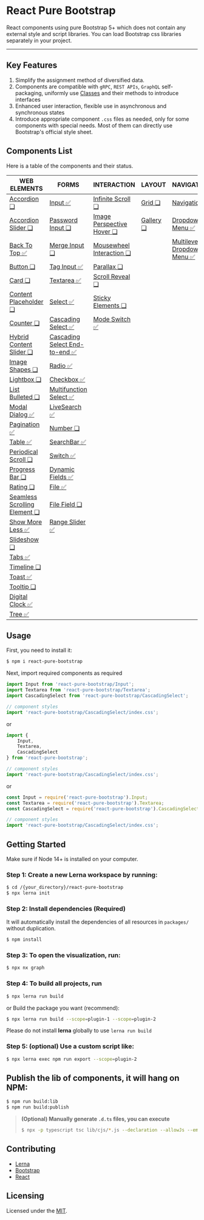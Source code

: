 # React Pure Bootstrap

React components using pure Bootstrap 5+ which does not contain any external style and script libraries. You can load Bootstrap css libraries separately in your project.


---


## Key Features

1. Simplify the assignment method of diversified data.
2. Components are compatible with `gRPC`, `REST APIs`, `GraphQL` self-packaging, uniformly use [Classes](https://developer.mozilla.org/en-US/docs/Web/JavaScript/Reference/Classes) and their methods to introduce interfaces
3. Enhanced user interaction, flexible use in asynchronous and synchronous states
4. Introduce appropriate component `.css` files as needed, only for some components with special needs. Most of them can directly use Bootstrap's official style sheet.


## Components List

Here is a table of the components and their status.


| WEB ELEMENTS | FORMS | INTERACTION | LAYOUT | NAVIGATION |
| --- | --- | --- | --- | --- |
| [Accordion ❏](packages/Accordion/README.md) | [Input ✅](packages/Input/README.md) | [Infinite Scroll ❏](packages/InfiniteScroll/README.md) | [Grid ❏](packages/Grid/README.md) | [Navigation ❏](packages/Navigation/README.md) | 
| [Accordion Slider ❏](packages/AccordionSlider/README.md) | [Password Input ❏](packages/PasswordInput/README.md) | [Image Perspective Hover ❏](packages/ImagePerspectiveHover/README.md) | [Gallery ❏](packages/Gallery/README.md) | [Dropdown Menu ✅](packages/DropdownMenu/README.md)  | 
| [Back To Top ✅](packages/BackToTop/README.md) | [Merge Input ❏](packages/MergeInput/README.md) | [Mousewheel Interaction ❏](packages/MousewheelInteraction/README.md) |  | [Multilevel Dropdown Menu ✅](packages/MultilevelDropdownMenu/README.md)  | 
| [Button ❏](packages/Button/README.md) | [Tag Input ✅](packages/TagInput/README.md) | [Parallax ❏](packages/Parallax/README.md) |  |  | 
| [Card ❏](packages/Card/README.md) | [Textarea  ✅](packages/Textarea/README.md) | [Scroll Reveal ❏](packages/ScrollReveal/README.md) |  |  | 
| [Content Placeholder ❏](packages/ContentPlaceholder/README.md) | [Select ✅](packages/Select/README.md) | [Sticky Elements ❏](packages/StickyElements/README.md) |  |  | 
| [Counter ❏](packages/Counter/README.md) | [Cascading Select ✅](packages/CascadingSelect/README.md) | [Mode Switch ✅](packages/ModeSwitch/README.md) |  |  | 
| [Hybrid Content Slider ❏](packages/HybridContentSlider/README.md) | [Cascading Select End-to-end ✅](packages/CascadingSelectE2E/README.md) |  |  |  | 
| [Image Shapes ❏](packages/ImageShapes/README.md) | [Radio ✅](packages/Radio/README.md) |  |  |  | 
| [Lightbox ❏](packages/Lightbox/README.md) | [Checkbox ✅](packages/Checkbox/README.md) |  |  |  | 
| [List Bulleted ❏](packages/ListBulleted/README.md) | [Multifunction Select ✅](packages/MultiFuncSelect/README.md) |  |  |  | 
| [Modal Dialog ✅](packages/ModalDialog/README.md) | [LiveSearch ✅](packages/LiveSearch/README.md) |  |  |  | 
| [Pagination ✅](packages/Pagination/README.md) | [Number ❏](packages/Number/README.md) |  |  |  | 
| [Table ✅](packages/Table/README.md) | [SearchBar ✅](packages/SearchBar/README.md) |  |  |  | 
| [Periodical Scroll ❏](packages/PeriodicalScroll/README.md) | [Switch ✅](packages/Switch/README.md) |  |  |  | 
| [Progress Bar ❏](packages/ProgressBar/README.md) | [Dynamic Fields ✅](packages/DynamicFields/README.md) |  |  |  | 
| [Rating ❏](packages/Rating/README.md) | [File ✅](packages/File/README.md) |  |  |  | 
| [Seamless Scrolling Element ❏](packages/SeamlessScrollingElement/README.md) | [File Field ❏](packages/FileField/README.md) |  |  |  | 
| [Show More Less ✅](packages/ShowMoreLess/README.md) | [Range Slider ✅](packages/RangeSlider/README.md) |  |  |  | 
| [Slideshow ❏](packages/Slideshow/README.md) |  |  |  |  | 
| [Tabs ✅](packages/Tabs/README.md) |  |  |  |  | 
| [Timeline ❏](packages/Timeline/README.md) |  |  |  |  | 
| [Toast ✅](packages/Toast/README.md) |  |  |  |  | 
| [Tooltip ❏](packages/Tooltip/README.md) |  |  |  |  | 
| [Digital Clock ✅](packages/DigitalClock/README.md) |  |  |  |  | 
| [Tree ✅](packages/Tree/README.md) |  |  |  |  | 



## Usage

First, you need to install it:

```sh
$ npm i react-pure-bootstrap
```

Next, import required components as required

```js
import Input from 'react-pure-bootstrap/Input';
import Textarea from 'react-pure-bootstrap/Textarea';
import CascadingSelect from 'react-pure-bootstrap/CascadingSelect';

// component styles
import 'react-pure-bootstrap/CascadingSelect/index.css';
```

or 

```js
import { 
    Input,
    Textarea,
    CascadingSelect
} from 'react-pure-bootstrap';

// component styles
import 'react-pure-bootstrap/CascadingSelect/index.css';
```

or

```js
const Input = require('react-pure-bootstrap').Input;
const Textarea = require('react-pure-bootstrap').Textarea;
const CascadingSelect = require('react-pure-bootstrap').CascadingSelect;

// component styles
import 'react-pure-bootstrap/CascadingSelect/index.css';
```


## Getting Started

Make sure if Node 14+ is installed on your computer.

### Step 1: Create a new Lerna workspace by running:

```sh
$ cd /{your_directory}/react-pure-bootstrap
$ npx lerna init
```


### Step 2: Install dependencies (Required)

It will automatically install the dependencies of all resources in `packages/` without duplication.

```sh
$ npm install
```
 

### Step 3: To open the visualization, run:

```sh
$ npx nx graph
```
 
### Step 4: To build all projects, run

```sh
$ npx lerna run build
```

or Build the package you want (recommend):

```sh
$ npx lerna run build --scope=plugin-1 --scope=plugin-2
```

Please do not install **lerna** globally to use `lerna run build`


### Step 5: (optional) Use a custom script like:

```sh
$ npx lerna exec npm run export --scope=plugin-2
```
  

## Publish the lib of components, it will hang on NPM: 


```sh
$ npm run build:lib
$ npm run build:publish
```
  
> **(Optional) Manually generate `.d.ts` files, you can execute**
> 
> ```sh
> $ npx -p typescript tsc lib/cjs/*.js --declaration --allowJs --emitDeclarationOnly
> ```
> 


## Contributing

- [Lerna](https://github.com/lerna/lerna)
- [Bootstrap](https://getbootstrap.com/)
- [React](https://react.dev/)


## Licensing

Licensed under the [MIT](https://opensource.org/licenses/MIT).

